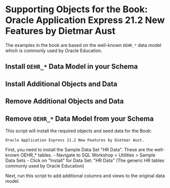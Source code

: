 # Supporting Objects for the Book: Oracle Application Express 21.2 New Features by Dietmar Aust

The examples in the book are based on the well-known ``OEHR_*`` data model which is commonly used by Oracle Education. 

## Install ``OEHR_*`` Data Model in your Schema

## Install Additional Objects and Data

## Remove Additional Objects and Data

## Remove ``OEHR_*`` Data Model from your Schema



This script will install the required objects and seed data for the Book: 
  
    Oracle Application Express 21.2 New Features by Dietmar Aust. 

  First, you need to install the Sample Data Set "HR Data". These are the well-known OEHR_* tables. 
    - Navigate to SQL Workshop > Utilities > Sample Data Sets
    - Click on "Install" for Data Set: "HR Data"	(The generic HR tables commonly used by Oracle Education)

  Next, run this script to add additional columns and views to the original data model. 
